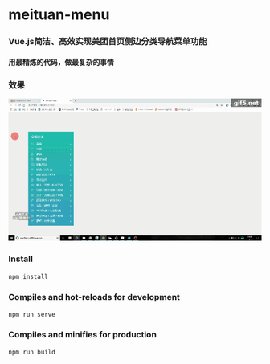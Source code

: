 # meituan-menu

### Vue.js简洁、高效实现美团首页侧边分类导航菜单功能

#### 用最精炼的代码，做最复杂的事情

### 效果

![Image text](https://github.com/Airisss/image-repository/blob/master/menu.gif) 

### Install

```
npm install
```

### Compiles and hot-reloads for development
```
npm run serve
```

### Compiles and minifies for production
```
npm run build
```
